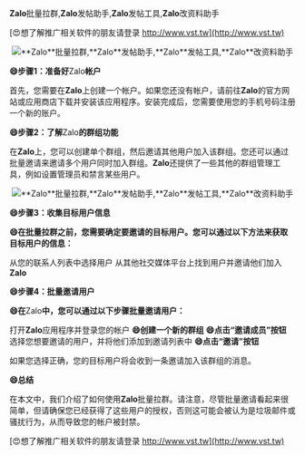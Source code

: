 **Zalo**批量拉群,**Zalo**发帖助手,**Zalo**发帖工具,**Zalo**改资料助手

[😍想了解推广相关软件的朋友请登录 http://www.vst.tw](http://www.vst.tw)

 <center><img src="https://vst.tw/MP4/tuiguang/png/2.png" alt="**Zalo**批量拉群,**Zalo**发帖助手,**Zalo**发帖工具,**Zalo**改资料助手"></center>

**😄步骤1：准备好**Zalo**帐户**

首先，您需要在**Zalo**上创建一个帐户。如果您还没有帐户，请前往**Zalo**的官方网站或应用商店下载并安装该应用程序。安装完成后，您需要使用您的手机号码注册一个新的账户。

**😄步骤2：了解**Zalo**的群组功能**

在**Zalo**上，您可以创建单个群组，然后邀请其他用户加入该群组。您还可以通过批量邀请来邀请多个用户同时加入群组。**Zalo**还提供了一些其他的群组管理工具，例如设置管理员和禁言某些用户。

 <center><img src="https://vst.tw/MP4/tuiguang/png/3.png" alt="**Zalo**批量拉群,**Zalo**发帖助手,**Zalo**发帖工具,**Zalo**改资料助手"></center>

**😄步骤3：收集目标用户信息**

**😄在批量拉群之前，您需要确定要邀请的目标用户。您可以通过以下方法来获取目标用户的信息：**

从您的联系人列表中选择用户
从其他社交媒体平台上找到用户并邀请他们加入**Zalo**

**😄步骤4：批量邀请用户**

**😄在**Zalo**中，您可以通过以下步骤批量邀请用户：**

打开**Zalo**应用程序并登录您的帐户
**😄创建一个新的群组**
**😄点击“邀请成员”按钮**
选择您想要邀请的用户，并将他们添加到邀请列表中
**😄点击“邀请”按钮**

如果您选择正确，您的目标用户将会收到一条邀请加入该群组的消息。

**😄总结**

在本文中，我们介绍了如何使用**Zalo**批量拉群。请注意，尽管批量邀请看起来很简单，但请确保您已经获得了这些用户的授权，否则这可能会被认为是垃圾邮件或骚扰行为，从而导致您的帐户被封禁。

[😍想了解推广相关软件的朋友请登录 http://www.vst.tw](http://www.vst.tw)



